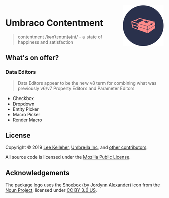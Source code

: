 <img src="docs/assets/img/logo.png" alt="Umbraco Contentment Logo" title="A shoebox of Umbraco happiness." height="130" align="right">

# Umbraco Contentment

> contentment /kənˈtɛntm(ə)nt/ - a state of happiness and satisfaction


## What's on offer?

### Data Editors

> Data Editors appear to be the new v8 term for combining what was previously v6/v7 Property Editors and Parameter Editors

- Checkbox
- Dropdown
- Entity Picker
- Macro Picker
- Render Macro

## License

Copyright &copy; 2019 [Lee Kelleher](https://leekelleher.com/), [Umbrella Inc](https://umbrellainc.co.uk), and [other contributors](https://github.com/leekelleher/umbraco-contentment/graphs/contributors).

All source code is licensed under the [Mozilla Public License](LICENSE.md).

## Acknowledgements

The package logo uses the [Shoebox](https://thenounproject.com/term/shoebox/79857/) (by [Jordynn Alexander](https://thenounproject.com/jordynn2/)) icon from the [Noun Project](https://thenounproject.com), licensed under [CC BY 3.0 US](https://creativecommons.org/licenses/by/3.0/us/).

